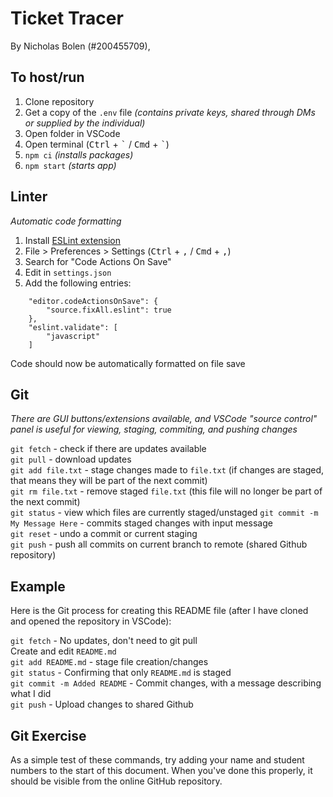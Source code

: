 # Ticket Tracer

By Nicholas Bolen (#200455709), 

## To host/run

1. Clone repository
2. Get a copy of the `.env` file *(contains private keys, shared through DMs or supplied by the individual)*
3. Open folder in VSCode
4. Open terminal (<kbd>Ctrl</kbd> + <kbd>\`</kbd> / <kbd>Cmd</kbd> + <kbd>\`</kbd>)
5. `npm ci` *(installs packages)*
6. `npm start` *(starts app)*

## Linter

*Automatic code formatting*

1. Install [ESLint extension](https://marketplace.visualstudio.com/items?itemName=dbaeumer.vscode-eslint)
2. File > Preferences > Settings (<kbd>Ctrl</kbd> + <kbd>,</kbd> / <kbd>Cmd</kbd> + <kbd>,</kbd>)
3. Search for "Code Actions On Save"
4. Edit in `settings.json`
5. Add the following entries:
```
    "editor.codeActionsOnSave": {
        "source.fixAll.eslint": true
    },
    "eslint.validate": [
        "javascript"
    ]
```
Code should now be automatically formatted on file save

## Git

*There are GUI buttons/extensions available, and VSCode "source control" panel is useful for viewing, staging, commiting, and pushing changes*

`git fetch` - check if there are updates available\
`git pull` - download updates\
`git add file.txt` - stage changes made to `file.txt` (if changes are staged, that means they will be part of the next commit)\
`git rm file.txt` - remove staged `file.txt` (this file will no longer be part of the next commit)\
`git status` - view which files are currently staged/unstaged
`git commit -m My Message Here` - commits staged changes with input message\
`git reset` - undo a commit or current staging\
`git push` - push all commits on current branch to remote (shared Github repository)

## Example

Here is the Git process for creating this README file (after I have cloned and opened the repository in VSCode):

`git fetch` - No updates, don't need to git pull\
Create and edit `README.md`\
`git add README.md` - stage file creation/changes\
`git status` - Confirming that only `README.md` is staged\
`git commit -m Added README` - Commit changes, with a message describing what I did\
`git push` - Upload changes to shared Github

## Git Exercise

As a simple test of these commands, try adding your name and student numbers to the start of this document. When you've done this properly, it should be visible from the online GitHub repository.